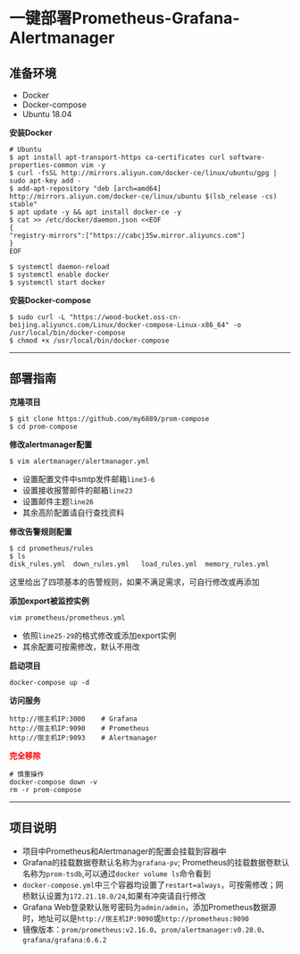 # 一键部署Prometheus-Grafana-Alertmanager

## 准备环境

* Docker
* Docker-compose
* Ubuntu 18.04

**安装Docker**

```
# Ubuntu
$ apt install apt-transport-https ca-certificates curl software-properties-common vim -y
$ curl -fsSL http://mirrors.aliyun.com/docker-ce/linux/ubuntu/gpg | sudo apt-key add -
$ add-apt-repository "deb [arch=amd64] http://mirrors.aliyun.com/docker-ce/linux/ubuntu $(lsb_release -cs) stable"
$ apt update -y && apt install docker-ce -y
$ cat >> /etc/docker/daemon.json <<EOF
{
"registry-mirrors":["https://cabcj35w.mirror.aliyuncs.com"]
}
EOF

$ systemctl daemon-reload
$ systemctl enable docker
$ systemctl start docker
```

**安装Docker-compose**

```
$ sudo curl -L "https://wood-bucket.oss-cn-beijing.aliyuncs.com/Linux/docker-compose-Linux-x86_64" -o /usr/local/bin/docker-compose
$ chmod +x /usr/local/bin/docker-compose
```

---



## 部署指南

**克隆项目**

```
$ git clone https://github.com/my6889/prom-compose
$ cd prom-compose
```

**修改alertmanager配置**

```
$ vim alertmanager/alertmanager.yml
```

* 设置配置文件中smtp发件邮箱`line3-6`
* 设置接收报警邮件的邮箱`line23`
* 设置邮件主题`line26`
* 其余高阶配置请自行查找资料

**修改告警规则配置**

```
$ cd prometheus/rules
$ ls 
disk_rules.yml  down_rules.yml   load_rules.yml  memory_rules.yml
```

这里给出了四项基本的告警规则，如果不满足需求，可自行修改或再添加

**添加export被监控实例**

```
vim prometheus/prometheus.yml
```

* 依照`line25-29`的格式修改或添加export实例
* 其余配置可按需修改，默认不用改

**启动项目**

```
docker-compose up -d 
```

**访问服务**

```
http://宿主机IP:3000    # Grafana
http://宿主机IP:9090    # Prometheus
http://宿主机IP:9093    # Alertmanager
```

<font color=#FF0000 >**完全移除**</font> 

```
# 慎重操作
docker-compose down -v 
rm -r prom-compose
```

---



## 项目说明

* 项目中Prometheus和Alertmanager的配置会挂载到容器中
* Grafana的挂载数据卷默认名称为`grafana-pv`; Prometheus的挂载数据卷默认名称为`prom-tsdb`,可以通过`docker volume ls`命令看到
* `docker-compose.yml`中三个容器均设置了`restart=always`，可按需修改；网桥默认设置为`172.21.18.0/24`,如果有冲突请自行修改
* Grafana Web登录默认账号密码为`admin/admin`，添加Prometheus数据源时，地址可以是`http://宿主机IP:9090`或`http://prometheus:9090`
* 镜像版本：`prom/prometheus:v2.16.0`、`prom/alertmanager:v0.20.0`、`grafana/grafana:6.6.2`

